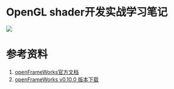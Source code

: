 # **OpenGL shader开发实战学习笔记**

![](https://easyimage.elyt.cn/i/2025/03/19/5714209866365538396-2.webp)  


# 参考资料
1. [openFrameWorks官方文档](https://openframeworks.cc/documentation/)
2. [openFrameWorks v0.10.0 版本下载](https://openframeworks.cc/versions/v0.10.0/of_v0.10.0_vs2017_release.zip)